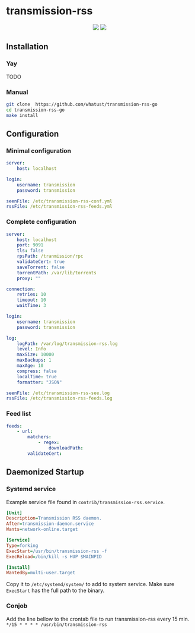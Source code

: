 transmission-rss
================

<p align="center">
</a>
<a href="https://travis-ci.com/whatust/transmission-rss-go"><img src="https://travis-ci.com/whatust/transmission-rss-go.svg?branch=main"></a>
<a href="https://goreportcard.com/badge/github.com/whatust/transmission-rss-go"><img src="https://goreportcard.com/badge/github.com/whatust/transmission-rss-go"></a>
</p>

Installation
------------

### Yay
TODO

### Manual
```sh
git clone  https://github.com/whatust/transmission-rss-go
cd transmission-rss-go
make install
```

Configuration
-------------

### Minimal configuration
```yaml
server:
    host: localhost

login:
    username: transmission
    password: transmission

seenFile: /etc/transmission-rss-conf.yml
rssFile: /etc/transmission-rss-feeds.yml
```

### Complete configuration
```yaml
server:
    host: localhost
    port: 9091
    tls: false
    rpsPath: /tranmission/rpc
    validateCert: true
    saveTorrent: false
    torrentPath: /var/lib/torrents
    proxy: ""

connection:
    retries: 10
    timeout: 10
    waitTime: 3

login:
    username: transmission
    password: transmission

log:
    logPath: /var/log/transmission-rss.log
    level: Info
    maxSize: 10000
    maxBackups: 1
    maxAge: 10
    compress: false
    localTime: true
    formatter: "JSON"

seenFile: /etc/transmission-rss-see.log
rssFile: /etc/transmission-rss-feeds.log
```

### Feed list
```yaml
feeds:
    - url:
        matchers:
            - regex:
                downloadPath:
        validateCert:
```

Daemonized Startup
------------------

### Systemd service

Example service file found in `contrib/transmission-rss.service`.
```ini
[Unit]
Description=Transmission RSS daemon.
After=transmission-daemon.service
Wants=network-online.target

[Service]
Type=forking
ExecStart=/usr/bin/transmission-rss -f
ExecReload=/bin/kill -s HUP $MAINPID

[Install]
WantedBy=multi-user.target
```

Copy it to `/etc/systemd/system/` to add to system service.
Make sure `ExecStart` has the full path to the binary.

### Conjob

Add the line bellow to the crontab file to run transmission-rss every 15 min.
`*/15 * * * * /usr/bin/transmission-rss`